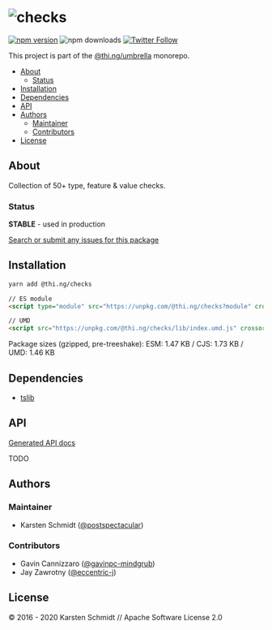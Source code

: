 <!-- This file is generated - DO NOT EDIT! -->

# ![checks](https://media.thi.ng/umbrella/banners/thing-checks.svg?37983184)

[![npm version](https://img.shields.io/npm/v/@thi.ng/checks.svg)](https://www.npmjs.com/package/@thi.ng/checks)
![npm downloads](https://img.shields.io/npm/dm/@thi.ng/checks.svg)
[![Twitter Follow](https://img.shields.io/twitter/follow/thing_umbrella.svg?style=flat-square&label=twitter)](https://twitter.com/thing_umbrella)

This project is part of the
[@thi.ng/umbrella](https://github.com/thi-ng/umbrella/) monorepo.

- [About](#about)
  - [Status](#status)
- [Installation](#installation)
- [Dependencies](#dependencies)
- [API](#api)
- [Authors](#authors)
  - [Maintainer](#maintainer)
  - [Contributors](#contributors)
- [License](#license)

## About

Collection of 50+ type, feature & value checks.

### Status

**STABLE** - used in production

[Search or submit any issues for this package](https://github.com/thi-ng/umbrella/issues?q=is%3Aissue+is%3Aopen+%5Bchecks%5D)

## Installation

```bash
yarn add @thi.ng/checks
```

```html
// ES module
<script type="module" src="https://unpkg.com/@thi.ng/checks?module" crossorigin></script>

// UMD
<script src="https://unpkg.com/@thi.ng/checks/lib/index.umd.js" crossorigin></script>
```

Package sizes (gzipped, pre-treeshake): ESM: 1.47 KB / CJS: 1.73 KB / UMD: 1.46 KB

## Dependencies

- [tslib](https://github.com/thi-ng/umbrella/tree/develop/packages/undefined)

## API

[Generated API docs](https://docs.thi.ng/umbrella/checks/)

TODO

## Authors

### Maintainer

-   Karsten Schmidt ([@postspectacular](https://github.com/postspectacular))

### Contributors

-   Gavin Cannizzaro ([@gavinpc-mindgrub](https://github.com/gavinpc-mindgrub))
-   Jay Zawrotny ([@eccentric-j](https://github.com/eccentric-j))

## License

&copy; 2016 - 2020 Karsten Schmidt // Apache Software License 2.0
